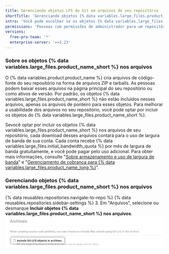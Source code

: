 ```yaml
---
title: Gerenciando objetos LFS do Git em arquivos do seu repositório
shortTitle: 'Gerenciando objetos {% data variables.large_files.product_name_short %} nos arquivos'
intro: 'Você pode escolher se os objetos {% data variables.large_files.product_name_long %} ({% data variables.large_files.product_name_short %}) estão incluídos nos arquivos de código-fonte, como arquivos ZIP e tarballs que {% data variables.product.product_name %} cria para seu repositório.'
permissions: 'Pessoas com permissões de administrador para um repositório podem gerenciar se os objetos {% data variables.large_files.product_name_short %} estão incluídos nos arquivos do repositório.'
versions:
  free-pro-team: '*'
  enterprise-server: '=>2.23'
---
```


### Sobre os objetos {% data variables.large_files.product_name_short %} nos arquivos

O {% data variables.product.product_name %} cria arquivos de código-fonte do seu repositório na forma de arquivos ZIP e tarballs. As pessoas podem baixar esses arquivos na página principal do seu repositório ou como ativos de versão. Por padrão, os objetos {% data variables.large_files.product_name_short %} não estão incluídos nesses arquivos, apenas os arquivos de ponteiro para esses objetos. Para melhorar a usabilidade dos arquivos no seu repositório, você pode optar por incluir os objetos do {% data variables.large_files.product_name_short %}.

Sevocê optar por incluir os objetos {% data variables.large_files.product_name_short %}  nos arquivos de seu repositório, cada download desses arquivos contará para o uso de largura de banda de sua conta. Cada conta recebe {% data variables.large_files.initial_bandwidth_quota %} por mês de largura de banda gratuitamente, e você pode pagar pelo uso adicional. Para obter mais informações, consulte "[Sobre armazenamento e uso de largura de banda](/github/setting-up-and-managing-billing-and-payments-on-github/managing-billing-for-github-actions)" e "[Gerenciamento de cobrança para {% data variables.large_files.product_name_long %}](/github/setting-up-and-managing-billing-and-payments-on-github/managing-billing-for-git-large-file-storage)".

### Gerenciando objetos {% data variables.large_files.product_name_short %} nos arquivos

{% data reusables.repositories.navigate-to-repo %}
{% data reusables.repositories.sidebar-settings %}
3. Em "Arquivos", selecione ou desmarque **Incluir objetos {% data variables.large_files.product_name_short %} nos arquivos**. ![Caixa de seleção para incluir os objetos {% data variables.large_files.product_name_short %} nos arquivos](/assets/images/help/repository/include-git-lfs-objects-checkbox.png)
